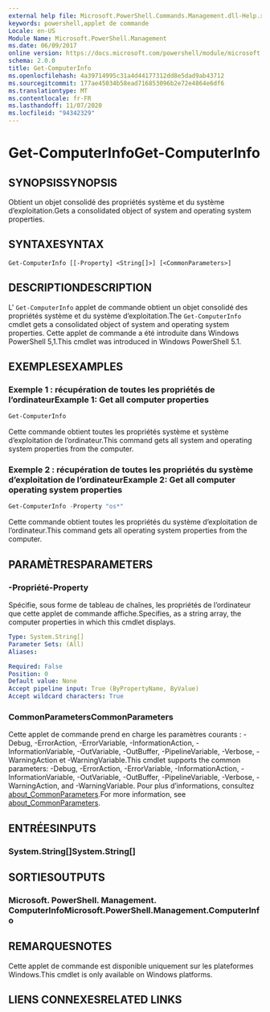 ```yaml
---
external help file: Microsoft.PowerShell.Commands.Management.dll-Help.xml
keywords: powershell,applet de commande
Locale: en-US
Module Name: Microsoft.PowerShell.Management
ms.date: 06/09/2017
online version: https://docs.microsoft.com/powershell/module/microsoft.powershell.management/get-computerinfo?view=powershell-7.1&WT.mc_id=ps-gethelp
schema: 2.0.0
title: Get-ComputerInfo
ms.openlocfilehash: 4a39714995c31a4d44177312dd8e5dad9ab43712
ms.sourcegitcommit: 177ae45034b58ead716853096b2e72e4864e6df6
ms.translationtype: MT
ms.contentlocale: fr-FR
ms.lasthandoff: 11/07/2020
ms.locfileid: "94342329"
---
```

# <span data-ttu-id="6fb79-103">Get-ComputerInfo</span><span class="sxs-lookup"><span data-stu-id="6fb79-103">Get-ComputerInfo</span></span>

## <span data-ttu-id="6fb79-104">SYNOPSIS</span><span class="sxs-lookup"><span data-stu-id="6fb79-104">SYNOPSIS</span></span>
<span data-ttu-id="6fb79-105">Obtient un objet consolidé des propriétés système et du système d’exploitation.</span><span class="sxs-lookup"><span data-stu-id="6fb79-105">Gets a consolidated object of system and operating system properties.</span></span>

## <span data-ttu-id="6fb79-106">SYNTAXE</span><span class="sxs-lookup"><span data-stu-id="6fb79-106">SYNTAX</span></span>

```
Get-ComputerInfo [[-Property] <String[]>] [<CommonParameters>]
```

## <span data-ttu-id="6fb79-107">DESCRIPTION</span><span class="sxs-lookup"><span data-stu-id="6fb79-107">DESCRIPTION</span></span>

<span data-ttu-id="6fb79-108">L' `Get-ComputerInfo` applet de commande obtient un objet consolidé des propriétés système et du système d’exploitation.</span><span class="sxs-lookup"><span data-stu-id="6fb79-108">The `Get-ComputerInfo` cmdlet gets a consolidated object of system and operating system properties.</span></span>
<span data-ttu-id="6fb79-109">Cette applet de commande a été introduite dans Windows PowerShell 5,1.</span><span class="sxs-lookup"><span data-stu-id="6fb79-109">This cmdlet was introduced in Windows PowerShell 5.1.</span></span>

## <span data-ttu-id="6fb79-110">EXEMPLES</span><span class="sxs-lookup"><span data-stu-id="6fb79-110">EXAMPLES</span></span>

### <span data-ttu-id="6fb79-111">Exemple 1 : récupération de toutes les propriétés de l’ordinateur</span><span class="sxs-lookup"><span data-stu-id="6fb79-111">Example 1: Get all computer properties</span></span>

```powershell
Get-ComputerInfo
```

<span data-ttu-id="6fb79-112">Cette commande obtient toutes les propriétés système et système d’exploitation de l’ordinateur.</span><span class="sxs-lookup"><span data-stu-id="6fb79-112">This command gets all system and operating system properties from the computer.</span></span>

### <span data-ttu-id="6fb79-113">Exemple 2 : récupération de toutes les propriétés du système d’exploitation de l’ordinateur</span><span class="sxs-lookup"><span data-stu-id="6fb79-113">Example 2: Get all computer operating system properties</span></span>

```powershell
Get-ComputerInfo -Property "os*"
```

<span data-ttu-id="6fb79-114">Cette commande obtient toutes les propriétés du système d’exploitation de l’ordinateur.</span><span class="sxs-lookup"><span data-stu-id="6fb79-114">This command gets all operating system properties from the computer.</span></span>

## <span data-ttu-id="6fb79-115">PARAMÈTRES</span><span class="sxs-lookup"><span data-stu-id="6fb79-115">PARAMETERS</span></span>

### <span data-ttu-id="6fb79-116">-Propriété</span><span class="sxs-lookup"><span data-stu-id="6fb79-116">-Property</span></span>

<span data-ttu-id="6fb79-117">Spécifie, sous forme de tableau de chaînes, les propriétés de l’ordinateur que cette applet de commande affiche.</span><span class="sxs-lookup"><span data-stu-id="6fb79-117">Specifies, as a string array, the computer properties in which this cmdlet displays.</span></span>

```yaml
Type: System.String[]
Parameter Sets: (All)
Aliases:

Required: False
Position: 0
Default value: None
Accept pipeline input: True (ByPropertyName, ByValue)
Accept wildcard characters: True
```

### <span data-ttu-id="6fb79-118">CommonParameters</span><span class="sxs-lookup"><span data-stu-id="6fb79-118">CommonParameters</span></span>

<span data-ttu-id="6fb79-119">Cette applet de commande prend en charge les paramètres courants : -Debug, -ErrorAction, -ErrorVariable, -InformationAction, -InformationVariable, -OutVariable, -OutBuffer, -PipelineVariable, -Verbose, -WarningAction et -WarningVariable.</span><span class="sxs-lookup"><span data-stu-id="6fb79-119">This cmdlet supports the common parameters: -Debug, -ErrorAction, -ErrorVariable, -InformationAction, -InformationVariable, -OutVariable, -OutBuffer, -PipelineVariable, -Verbose, -WarningAction, and -WarningVariable.</span></span> <span data-ttu-id="6fb79-120">Pour plus d’informations, consultez [about_CommonParameters](../Microsoft.PowerShell.Core/About/about_CommonParameters.md).</span><span class="sxs-lookup"><span data-stu-id="6fb79-120">For more information, see [about_CommonParameters](../Microsoft.PowerShell.Core/About/about_CommonParameters.md).</span></span>

## <span data-ttu-id="6fb79-121">ENTRÉES</span><span class="sxs-lookup"><span data-stu-id="6fb79-121">INPUTS</span></span>

### <span data-ttu-id="6fb79-122">System.String[]</span><span class="sxs-lookup"><span data-stu-id="6fb79-122">System.String[]</span></span>

## <span data-ttu-id="6fb79-123">SORTIES</span><span class="sxs-lookup"><span data-stu-id="6fb79-123">OUTPUTS</span></span>

### <span data-ttu-id="6fb79-124">Microsoft. PowerShell. Management. ComputerInfo</span><span class="sxs-lookup"><span data-stu-id="6fb79-124">Microsoft.PowerShell.Management.ComputerInfo</span></span>

## <span data-ttu-id="6fb79-125">REMARQUES</span><span class="sxs-lookup"><span data-stu-id="6fb79-125">NOTES</span></span>

<span data-ttu-id="6fb79-126">Cette applet de commande est disponible uniquement sur les plateformes Windows.</span><span class="sxs-lookup"><span data-stu-id="6fb79-126">This cmdlet is only available on Windows platforms.</span></span>

## <span data-ttu-id="6fb79-127">LIENS CONNEXES</span><span class="sxs-lookup"><span data-stu-id="6fb79-127">RELATED LINKS</span></span>
